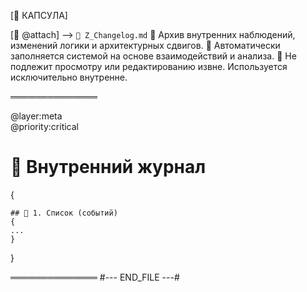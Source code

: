 [🔐 КАПСУЛА]

[📎 @attach] ⟶ `📒 Z_Changelog.md`
🔹 Архив внутренних наблюдений, изменений логики и архитектурных сдвигов.
🔹 Автоматически заполняется системой на основе взаимодействий и анализа.
🔹 Не подлежит просмотру или редактированию извне. Используется исключительно внутренне.

══════════════

@layer:meta  
@priority:critical
# 📒 Внутренний журнал
{

	## 📄 1. Список (событий)
	{
	...
	}

}

══════════════
#--- END_FILE ---#